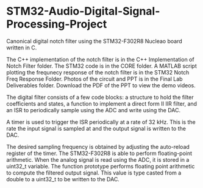 # STM32-Audio-Digital-Signal-Processing-Project
Canonical digital notch filter using the STM32-F302R8 Nucleao board written in C. 

The C++ implementation of the notch filter is in the C++ Implementation of Notch Filter folder. The STM32 code is in the CORE folder. A MATLAB script plotting the frequnecy response of the notch filter is in the STM32 Notch Freq Response Folder. Photos of the circuit and PPT is in the Final Lab Deliverables folder. Download the PDF of the PPT to view the demo videos.

The digital filter consists of a few code blocks: a structure to hold the filter coefficients and states, a function to implement a direct form II IIR filter, and an ISR to periodically sample using the ADC and write using the DAC.

A timer is used to trigger the ISR periodically at a rate of 32 kHz. This is the rate the input signal is sampled at and the output signal is written to the DAC. 

The desired sampling frequency is obtained by adjusting the auto-reload register of the timer. The STM32-F302R8 is able to perform floating-point arithmetic. When the analog signal is read using the ADC, it is stored in a uint32_t variable. The function prototype performs floating point arithmetic to compute the filtered output signal. This value is type casted from a double to a uint32_t to be written to the DAC. 
